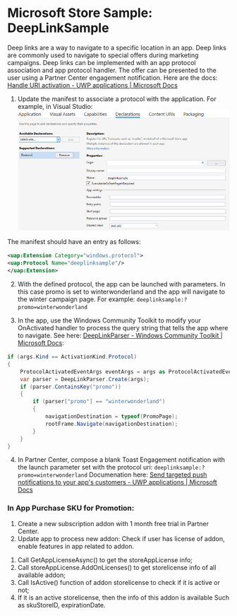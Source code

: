 # Microsoft Store Sample: DeepLinkSample

Deep links are a way to navigate to a specific location in an app. Deep links are commonly used to navigate to special offers during marketing campaigns. 
Deep links can be implemented with an app protocol association and app protocol handler. The offer can be presented to the user using a Partner Center engagement notification. Here are the docs: <a href='https://docs.microsoft.com/en-us/windows/uwp/launch-resume/handle-uri-activation'>Handle URI activation - UWP applications | Microsoft Docs</a>

1) Update the manifest to associate a protocol with the application. For example, in Visual Studio:<BR>
<img src="./readme-img/visualstudioprotocol.png"/><BR>


The manifest should have an entry as follows:
```xml
<uap:Extension Category="windows.protocol">
<uap:Protocol Name="deeplinksample"/>
</uap:Extension>
```


2) With the defined protocol, the app can be launched with parameters. In this case promo is set to winterwonderland and the app will navigate to the winter campaign page. 
For example:
```deeplinksample:?promo=winterwonderland```

3) In the app, use the Windows Community Toolkit to modify your OnActivated handler to process the query string that tells the app where to navigate. See here: <a href='https://docs.microsoft.com/en-us/windows/communitytoolkit/helpers/deeplinkparsers'>DeepLinkParser - Windows Community Toolkit | Microsoft Docs</a>:

```C#
if (args.Kind == ActivationKind.Protocol)
{
    ProtocolActivatedEventArgs eventArgs = args as ProtocolActivatedEventArgs;
    var parser = DeepLinkParser.Create(args);
    if (parser.ContainsKey("promo"))
    {
        if (parser["promo"] == "winterwonderland")
        {
            navigationDestination = typeof(PromoPage);
            rootFrame.Navigate(navigationDestination);
        }
    }
}
```

4) In Partner Center, compose a blank Toast Engagement notification with the launch parameter set with the protocol uri:
```deeplinksample:?promo=winterwonderland``` Documenation here: 
<a href='https://docs.microsoft.com/en-us/windows/uwp/publish/send-push-notifications-to-your-apps-customers'>Send targeted push notifications to your app's customers - UWP applications | Microsoft Docs</a>

### In App Purchase SKU for Promotion:
1) Create a new subscription addon with 1 month free trial in Partner Center.
2) Update app to process new addon: Check if user has license of addon, enable features in app related to addon.
1.	Call GetAppLicenseAsync() to get the storeAppLicense info;
2.	Call  storeAppLicense.AddOnLicenses() to get storelicense info of all available addon;
3.	Call IsActive() function of addon storelicense to check if it is active or not;
4.	If it is an active storelicense, then the info of this addon is available Such as skuStoreID, expirationDate.
